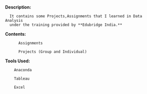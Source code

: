 **Description:**

      It contains some Projects,Assignments that I learned in Data Analysis 
      under the training provided by **Edubridge India.**

**Contents:**

          Assignments 
          
          Projects (Group and Individual)
        
**Tools Used:**

        Anaconda
        
        Tableau 
        
        Excel

        
        
        
        
